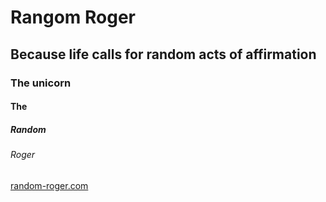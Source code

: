 # Rangom Roger

## Because life calls for random acts of affirmation

### The unicorn

#### The 

##### Random

###### Roger

[random-roger.com](http://random-roger.com)